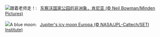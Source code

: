 ![](https://www.bing.com/th?id=OHR.ElephantTeacher_ZH-CN0543308499_UHD.jpg&w=1000)跟着老师走！:&nbsp;&ensp;[东察沃国家公园的非洲象，肯尼亚 (© Neil Bowman/Minden Pictures)](https://www.bing.com/th?id=OHR.ElephantTeacher_ZH-CN0543308499_UHD.jpg)
<br><br/>
![](https://www.bing.com/th?id=OHR.EuropaMoon_EN-US8269574935_UHD.jpg&w=1000)A blue moon:&nbsp;&ensp;[Jupiter's icy moon Europa (© NASA/JPL-Caltech/SETI Institute)](https://www.bing.com/th?id=OHR.EuropaMoon_EN-US8269574935_UHD.jpg)
<br><br/>
